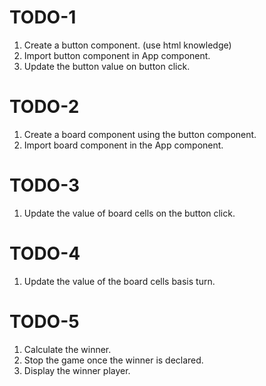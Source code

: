 # TODO-1
1. Create a button component. (use html knowledge)
2. Import button component in App component. 
3. Update the button value on button click. 

# TODO-2
1. Create a board component using the button component.
2. Import board component in the App component.

# TODO-3 
1. Update the value of board cells on the button click.   

# TODO-4
1. Update the value of the board cells basis turn.  

# TODO-5 
1. Calculate the winner. 
2. Stop the game once the winner is declared. 
3. Display the winner player.   
